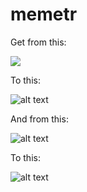 memetr
======

Get from this:

<img src="http://memetr.s3-external-3.amazonaws.com/1o.png" />


To this:

![alt text](http://memetr.s3.amazonaws.com/1n.png "")

And from this:

![alt text](http://memetr.s3.amazonaws.com/2o.png "")

To this:

![alt text](http://memetr.s3.amazonaws.com/2n.png "")

